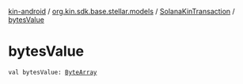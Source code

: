 [kin-android](../../index.md) / [org.kin.sdk.base.stellar.models](../index.md) / [SolanaKinTransaction](index.md) / [bytesValue](./bytes-value.md)

# bytesValue

`val bytesValue: `[`ByteArray`](https://kotlinlang.org/api/latest/jvm/stdlib/kotlin/-byte-array/index.html)